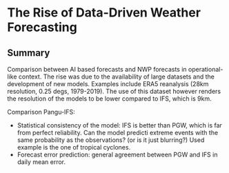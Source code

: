 # The Rise of Data-Driven Weather Forecasting

## Summary

Comparison between AI based forecasts and NWP forecasts in operational-like context. 
The rise was due to the availability of large datasets and the development of new models. Examples include ERA5 reanalysis (28km resolution, 0.25 degs, 1979-2019). The use of this dataset however renders the resolution of the models to be lower compared to IFS, which is 9km.

Comparison Pangu-IFS: 
 - Statistical consistency of the model: IFS is better than PGW, which is far from perfect reliability. Can the model predicti extreme events with the same probability as the observations? (or is it just blurring?) Used example is the one of tropical cyclones. 
 - Forecast error prediction: general agreement between PGW and IFS in daily mean error.

